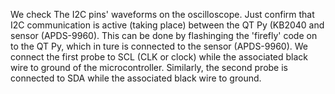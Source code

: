 We check The I2C pins' waveforms on the oscilloscope. Just confirm that I2C communication is active (taking place) between the QT Py (KB2040 and sensor (APDS-9960). This can be done by flashinging the 'firefly' code on to the QT Py, which in ture is connected to the sensor (APDS-9960).
We connect the first probe to SCL (CLK or clock) while the associated black wire to ground of the microcontroller. Similarly, the second probe is connected to SDA while the associated black wire to ground.

